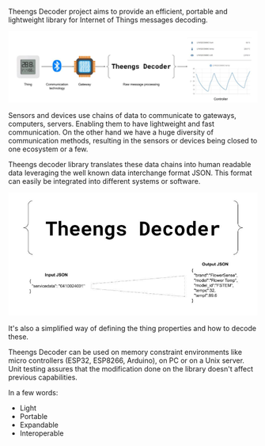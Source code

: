 Theengs Decoder project aims to provide an efficient, portable and lightweight library for Internet of Things messages decoding.

![Iot](/docs/img/Theengs_decoder_iot_chain.jpg)

Sensors and devices use chains of data to communicate to gateways, computers, servers. Enabling them to have lightweight and fast communication.
On the other hand we have a huge diversity of communication methods, resulting in the sensors or devices being closed to one ecosystem or a few.

Theengs decoder library translates these data chains into human readable data leveraging the well known data interchange format JSON. This format can easily be integrated into different systems or software.

![Overview](/docs/img/Theengs_decoder.jpg)

It's also a simplified way of defining the thing properties and how to decode these.

Theengs Decoder can be used on memory constraint environments like micro controllers (ESP32, ESP8266, Arduino), on PC or on a Unix server.
Unit testing assures that the modification done on the library doesn't affect previous capabilities.

In a few words:
* Light
* Portable
* Expandable
* Interoperable